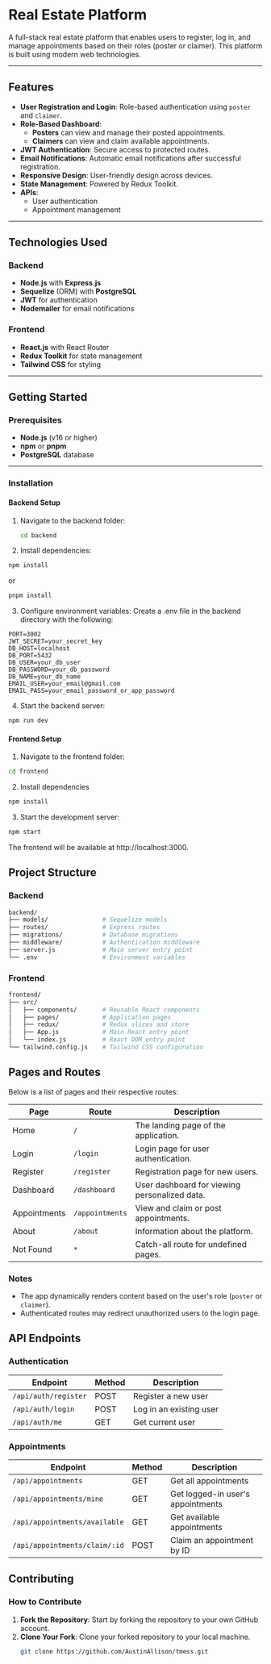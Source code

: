 # Real Estate Platform

A full-stack real estate platform that enables users to register, log in, and manage appointments based on their roles (poster or claimer). This platform is built using modern web technologies.

---

## Features

- **User Registration and Login**: Role-based authentication using `poster` and `claimer`.
- **Role-Based Dashboard**:
  - **Posters** can view and manage their posted appointments.
  - **Claimers** can view and claim available appointments.
- **JWT Authentication**: Secure access to protected routes.
- **Email Notifications**: Automatic email notifications after successful registration.
- **Responsive Design**: User-friendly design across devices.
- **State Management**: Powered by Redux Toolkit.
- **APIs**:
  - User authentication
  - Appointment management

---

## Technologies Used

### Backend
- **Node.js** with **Express.js**
- **Sequelize** (ORM) with **PostgreSQL**
- **JWT** for authentication
- **Nodemailer** for email notifications

### Frontend
- **React.js** with React Router
- **Redux Toolkit** for state management
- **Tailwind CSS** for styling

---

## Getting Started

### Prerequisites

- **Node.js** (v16 or higher)
- **npm** or **pnpm**
- **PostgreSQL** database

---

### Installation

#### Backend Setup
1. Navigate to the backend folder:
   ```bash
   cd backend
   ```
2. Install dependencies:
```bash
npm install
```
or 
```bash
pnpm install
```
3. Configure environment variables: Create a .env file in the backend directory with the following:
```plaintext
PORT=3002
JWT_SECRET=your_secret_key
DB_HOST=localhost
DB_PORT=5432
DB_USER=your_db_user
DB_PASSWORD=your_db_password
DB_NAME=your_db_name
EMAIL_USER=your_email@gmail.com
EMAIL_PASS=your_email_password_or_app_password
```
4. Start the backend server:
```bash
npm run dev
```
#### Frontend Setup
1. Navigate to the frontend folder:
```bash
cd frontend
```
2. Install dependencies
```bash
npm install
```
3. Start the development server:
```bash
npm start
```
The frontend will be available at http://localhost:3000.

## Project Structure

### Backend
```bash
backend/
├── models/               # Sequelize models
├── routes/               # Express routes
├── migrations/           # Database migrations
├── middleware/           # Authentication middleware
├── server.js             # Main server entry point
└── .env                  # Environment variables
```
### Frontend
```bash
frontend/
├── src/
│   ├── components/       # Reusable React components
│   ├── pages/            # Application pages
│   ├── redux/            # Redux slices and store
│   ├── App.js            # Main React entry point
│   └── index.js          # React DOM entry point
└── tailwind.config.js    # Tailwind CSS configuration
```
## Pages and Routes

Below is a list of pages and their respective routes:

| Page         | Route                 | Description                              |
|--------------|-----------------------|------------------------------------------|
| Home         | `/`                   | The landing page of the application.    |
| Login        | `/login`              | Login page for user authentication.     |
| Register     | `/register`           | Registration page for new users.        |
| Dashboard    | `/dashboard`          | User dashboard for viewing personalized data. |
| Appointments | `/appointments`       | View and claim or post appointments.    |
| About        | `/about`              | Information about the platform.         |
| Not Found    | `*`                   | Catch-all route for undefined pages.    |

### Notes
- The app dynamically renders content based on the user's role (`poster` or `claimer`).
- Authenticated routes may redirect unauthorized users to the login page.



## API Endpoints

### Authentication
| Endpoint               | Method | Description             |
|------------------------|--------|-------------------------|
| `/api/auth/register`   | POST   | Register a new user     |
| `/api/auth/login`      | POST   | Log in an existing user |
| `/api/auth/me`         | GET    | Get current user        |

### Appointments
| Endpoint                       | Method | Description                      |
|--------------------------------|--------|----------------------------------|
| `/api/appointments`            | GET    | Get all appointments             |
| `/api/appointments/mine`       | GET    | Get logged-in user's appointments |
| `/api/appointments/available`  | GET    | Get available appointments       |
| `/api/appointments/claim/:id`  | POST   | Claim an appointment by ID       |

## Contributing


### How to Contribute
1. **Fork the Repository**: Start by forking the repository to your own GitHub account.
2. **Clone Your Fork**: Clone your forked repository to your local machine.
   ```bash
   git clone https://github.com/AustinAllison/tmess.git
   ```


